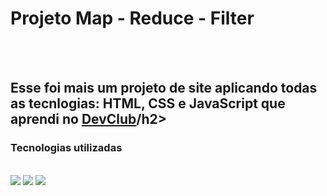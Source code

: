 <h1>Projeto Map - Reduce - Filter</h1>
<br>
<br>
<h2>Esse foi mais um projeto de site aplicando todas as tecnlogias: HTML, CSS e JavaScript que aprendi no <a href="rodolfimori.com.br/devclub">DevClub</a>/h2>

<h3>Tecnologias utilizadas</h3>
<br>
  <img src="https://img.shields.io/badge/HTML-239120?style=for-the-badge&logo=html5&logoColor=white">
  <img src="https://img.shields.io/badge/CSS-239120?&style=for-the-badge&logo=css3&logoColor=white">
  <img src="https://img.shields.io/badge/JavaScript-F7DF1E?style=for-the-badge&logo=javascript&logoColor=black">
